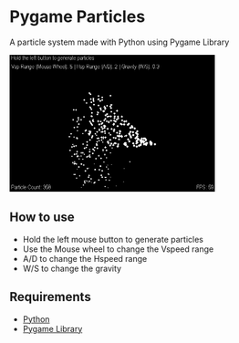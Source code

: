 # Pygame Particles
A particle system made with Python using Pygame Library

<img src="screenshot.png" alt="Screenshot" height="240" width="360"></img>

## How to use
<ul>
  <li>Hold the left mouse button to generate particles</li>
  <li>Use the Mouse wheel to change the Vspeed range</li>
  <li>A/D to change the Hspeed range</li>
  <li>W/S to change the gravity</li>
</ul>


## Requirements
<ul>
  <li><a href="https://www.python.org/">Python</a></li>
  <li><a href="https://www.pygame.org/wiki/GettingStarted">Pygame Library</a></li>
</ul>
